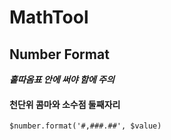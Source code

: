 # MathTool
## Number Format
**_홑따옴표 안에 써야 함에 주의_**
#### 천단위 콤마와 소수점 둘째자리
```
$number.format('#,###.##', $value)
```
